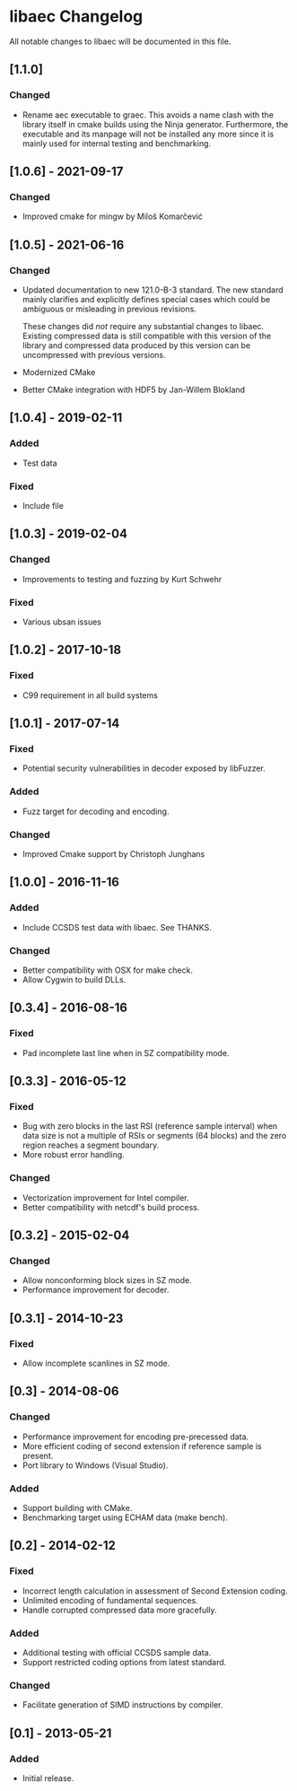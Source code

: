 # libaec Changelog
All notable changes to libaec will be documented in this file.

## [1.1.0]

### Changed
- Rename aec executable to graec. This avoids a name clash with the
  library itself in cmake builds using the Ninja
  generator. Furthermore, the executable and its manpage will not be
  installed any more since it is mainly used for internal testing and
  benchmarking.

## [1.0.6] - 2021-09-17

### Changed
- Improved cmake for mingw by Miloš Komarčević

## [1.0.5] - 2021-06-16

### Changed
- Updated documentation to new 121.0-B-3 standard. The new standard
  mainly clarifies and explicitly defines special cases which could be
  ambiguous or misleading in previous revisions.

  These changes did *not* require any substantial changes to libaec.
  Existing compressed data is still compatible with this version of
  the library and compressed data produced by this version can be
  uncompressed with previous versions.

- Modernized CMake

- Better CMake integration with HDF5 by Jan-Willem Blokland

## [1.0.4] - 2019-02-11

### Added
- Test data

### Fixed
- Include file

## [1.0.3] - 2019-02-04

### Changed
- Improvements to testing and fuzzing by Kurt Schwehr

### Fixed
- Various ubsan issues

## [1.0.2] - 2017-10-18

### Fixed
- C99 requirement in all build systems

## [1.0.1] - 2017-07-14

### Fixed
- Potential security vulnerabilities in decoder exposed by libFuzzer.

### Added
- Fuzz target for decoding and encoding.

### Changed
- Improved Cmake support by Christoph Junghans

## [1.0.0] - 2016-11-16

### Added
- Include CCSDS test data with libaec. See THANKS.

### Changed
- Better compatibility with OSX for make check.
- Allow Cygwin to build DLLs.

## [0.3.4] - 2016-08-16

### Fixed
- Pad incomplete last line when in SZ compatibility mode.

## [0.3.3] - 2016-05-12

### Fixed
- Bug with zero blocks in the last RSI (reference sample interval)
when data size is not a multiple of RSIs or segments (64 blocks) and
the zero region reaches a segment boundary.
- More robust error handling.

### Changed
- Vectorization improvement for Intel compiler.
- Better compatibility with netcdf's build process.

## [0.3.2] - 2015-02-04

### Changed
- Allow nonconforming block sizes in SZ mode.
- Performance improvement for decoder.

## [0.3.1] - 2014-10-23

### Fixed
- Allow incomplete scanlines in SZ mode.

## [0.3] - 2014-08-06

### Changed
- Performance improvement for encoding pre-precessed data.
- More efficient coding of second extension if reference sample is
present.
- Port library to Windows (Visual Studio).

### Added
- Support building with CMake.
- Benchmarking target using ECHAM data (make bench).

## [0.2] - 2014-02-12

### Fixed
- Incorrect length calculation in assessment of Second Extension
coding.
- Unlimited encoding of fundamental sequences.
- Handle corrupted compressed data more gracefully.

### Added
- Additional testing with official CCSDS sample data.
- Support restricted coding options from latest standard.

### Changed
- Facilitate generation of SIMD instructions by compiler.

## [0.1] - 2013-05-21

### Added
- Initial release.
